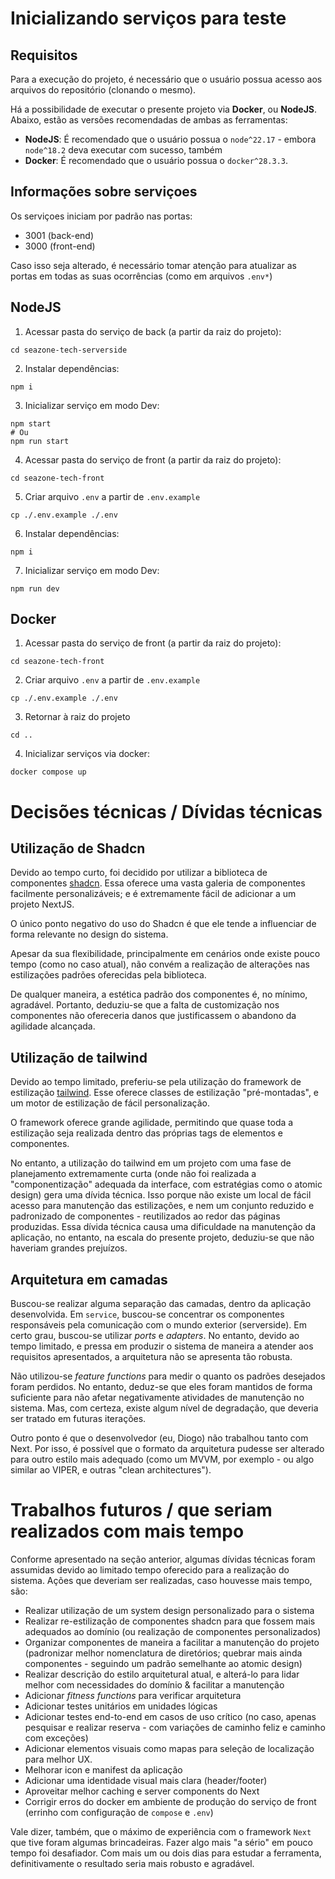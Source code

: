 # Inicializando serviços para teste

## Requisitos

Para a execução do projeto, é necessário que o usuário possua acesso aos arquivos do repositório (clonando o mesmo).

Há a possibilidade de executar o presente projeto via **Docker**, ou **NodeJS**. Abaixo, estão as versões recomendadas de ambas as ferramentas:

- **NodeJS**: É recomendado que o usuário possua o `node^22.17` - embora `node^18.2` deva executar com sucesso, também
- **Docker**: É recomendado que o usuário possua o `docker^28.3.3`.

## Informações sobre serviçoes

Os serviçoes iniciam por padrão nas portas:
- 3001 (back-end)
- 3000 (front-end)

Caso isso seja alterado, é necessário tomar atenção para atualizar as portas em todas as suas ocorrências (como em arquivos `.env*`)

## NodeJS

1. Acessar pasta do serviço de back (a partir da raiz do projeto):

```
cd seazone-tech-serverside
```

2. Instalar dependências:

```
npm i
```

3. Inicializar serviço em modo Dev:

```
npm start
# Ou
npm run start
```

4. Acessar pasta do serviço de front (a partir da raiz do projeto):

```
cd seazone-tech-front
```

5. Criar arquivo `.env` a partir de `.env.example`
```
cp ./.env.example ./.env
```

6. Instalar dependências:

```
npm i
```

7. Inicializar serviço em modo Dev:

```
npm run dev
```

## Docker

1. Acessar pasta do serviço de front (a partir da raiz do projeto):

```
cd seazone-tech-front
```

2. Criar arquivo `.env` a partir de `.env.example`
```
cp ./.env.example ./.env
```

3. Retornar à raiz do projeto
```
cd ..
```

4. Inicializar serviços via docker:

```
docker compose up
```

# Decisões técnicas / Dívidas técnicas

## Utilização de Shadcn

Devido ao tempo curto, foi decidido por utilizar a biblioteca de componentes [shadcn](https://ui.shadcn.com/). Essa oferece uma vasta galeria de componentes facilmente personalizáveis; e é extremamente fácil de adicionar a um projeto NextJS.

O único ponto negativo do uso do Shadcn é que ele tende a influenciar de forma relevante no design do sistema.

Apesar da sua flexibilidade, principalmente em cenários onde existe pouco tempo (como no caso atual), não convém a realização de alterações nas estilizações padrões oferecidas pela biblioteca.

De qualquer maneira, a estética padrão dos componentes é, no mínimo, agradável. Portanto, deduziu-se que a falta de customização nos componentes não ofereceria danos que justificassem o abandono da agilidade alcançada.

## Utilização de tailwind

Devido ao tempo limitado, preferiu-se pela utilização do framework de estilização [tailwind](https://tailwindcss.com/). Esse oferece classes de estilização "pré-montadas", e um motor de estilização de fácil personalização.

O framework oferece grande agilidade, permitindo que quase toda a estilização seja realizada dentro das próprias tags de elementos e componentes.

No entanto, a utilização do tailwind em um projeto com uma fase de planejamento extremamente curta (onde não foi realizada a "componentização" adequada da interface, com estratégias como o atomic design) gera uma dívida técnica. Isso porque não existe um local de fácil acesso para manutenção das estilizações, e nem um conjunto reduzido e padronizado de componentes - reutilizados ao redor das páginas produzidas. Essa dívida técnica causa uma dificuldade na manutenção da aplicação, no entanto, na escala do presente projeto, deduziu-se que não haveriam grandes prejuízos.

## Arquitetura em camadas

Buscou-se realizar alguma separação das camadas, dentro da aplicação desenvolvida. Em `service`, buscou-se concentrar os componentes responsáveis pela comunicação com o mundo exterior (serverside). Em certo grau, buscou-se utilizar *ports* e *adapters*. No entanto, devido ao tempo limitado, e pressa em produzir o sistema de maneira a atender aos requisitos apresentados, a arquitetura não se apresenta tão robusta.

Não utilizou-se *feature functions* para medir o quanto os padrões desejados foram perdidos. No entanto, deduz-se que eles foram mantidos de forma suficiente para não afetar negativamente atividades de manutenção no sistema. Mas, com certeza, existe algum nível de degradação, que deveria ser tratado em futuras iterações.

Outro ponto é que o desenvolvedor (eu, Diogo) não trabalhou tanto com Next. Por isso, é possível que o formato da arquitetura pudesse ser alterado para outro estilo mais adequado (como um MVVM, por exemplo - ou algo similar ao VIPER, e outras "clean architectures").

# Trabalhos futuros / que seriam realizados com mais tempo

Conforme apresentado na seção anterior, algumas dívidas técnicas foram assumidas devido ao limitado tempo oferecido para a realização do sistema. Ações que deveriam ser realizadas, caso houvesse mais tempo, são:

- Realizar utilização de um system design personalizado para o sistema
- Realizar re-estilização de componentes shadcn para que fossem mais adequados ao domínio (ou realização de componentes personalizados)
- Organizar componentes de maneira a facilitar a manutenção do projeto (padronizar melhor nomenclatura de diretórios; quebrar mais ainda componentes - seguindo um padrão semelhante ao atomic design)
- Realizar descrição do estilo arquitetural atual, e alterá-lo para lidar melhor com necessidades do domínio & facilitar a manutenção
- Adicionar *fitness functions* para verificar arquitetura
- Adicionar testes unitários em unidades lógicas
- Adicionar testes end-to-end em casos de uso crítico (no caso, apenas pesquisar e realizar reserva - com variações de caminho feliz e caminho com exceções)
- Adicionar elementos visuais como mapas para seleção de localização para melhor UX.
- Melhorar icon e manifest da aplicação
- Adicionar uma identidade visual mais clara (header/footer)
- Aproveitar melhor caching e server components do Next
- Corrigir erros do docker em ambiente de produção do serviço de front (errinho com configuração de `compose` e `.env`)

Vale dizer, também, que o máximo de experiência com o framework `Next` que tive foram algumas brincadeiras. Fazer algo mais "a sério" em pouco tempo foi desafiador. Com mais um ou dois dias para estudar a ferramenta, definitivamente o resultado seria mais robusto e agradável.
